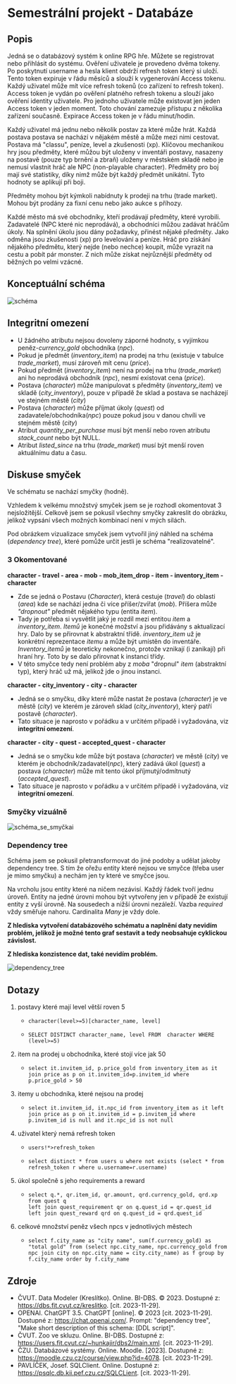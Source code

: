 # Semestrální projekt - Databáze
## Popis
Jedná se o databázový systém k online RPG hře. Můžete se registrovat nebo přihlásit do systému.
Ověření uživatele je provedeno dvěma tokeny. Po poskytnutí username a hesla klient obdrží refresh token který si uloží.
Tento token expiruje v řádu měsíců a slouží k vygenerování Access tokenu.
Každý uživatel může mít více refresh tokenů (co zařízení to refresh token).
Access token je vydán po ověření platného refresh tokenu a slouží jako ověření identity uživatele.
Pro jednoho uživatele může existovat jen jeden Access token v jeden moment.
Toto chování zamezuje přístupu z několika zařízení současně.
Expirace Access token je v řádu minut/hodin.

Každý uživatel má jednu nebo několik postav za které může hrát.
Každá postava postava se nachází v nějakém městě a může mezi nimi cestovat.
Postava má "classu", peníze, level a zkušenosti (xp).
Klíčovou mechanikou hry jsou předměty, které můžou být uloženy v inventáři postavy, nasazeny na postavě (pouze typ brnění a zbraň) uloženy v městském skladě nebo je nemusí vlastnit hráč ale NPC (non-playable character).
Předměty pro boj mají své statistiky, díky nimž může být každý předmět unikátní. Tyto hodnoty se aplikují při boji.

Předměty mohou být kýmkoli nabídnuty k prodeji na trhu (trade market). Mohou být prodány za fixní cenu nebo jako aukce s příhozy.

Každé město má své obchodníky, kteří prodávají předměty, které vyrobili.
Zadavatelé (NPC které nic neprodává), a obchodníci můžou zadávat hráčům úkoly.
Na splnění úkolu jsou dány požadavky, přinést nějaké předměty.
Jako odměna jsou zkušenosti (xp) pro levelování a peníze.
Hráč pro získání nějakého předmětu, který nejde (nebo nechce) koupit, může vyrazit na cestu a pobít pár monster.
Z nich může získat nejrůznější předměty od běžných po velmi vzácné.

## Konceptuální schéma
![schéma](Conceptual%20schema.jpg)

## Integritní omezení
- U žádného atributu nejsou dovoleny záporné hodnoty, s vyjímkou peněz-*currency_gold* obchodníka (*npc*).
- Pokud je předmět (*inventory_item*) na prodej na trhu (existuje v tabulce *trade_market*), musí zároveň mít cenu (*price*).
- Pokud předmět (*inventory_item*) není na prodej na trhu (*trade_market*) ani ho neprodává obchodník (*npc*), nesmí existovat cena (*price*).
- Postava (*character*) může manipulovat s předměty (*inventory_item*) ve skladě (*city_inventory*), pouze v případě že sklad a postava se nacházejí ve stejném městě (*city*)
- Postava (*character*) může příjmat úkoly (*quest*) od zadavatele/obchodníka(*npc*) pouze pokud jsou v danou chvíli ve stejném městě (*city*)
- Atribut *quantity_per_purchase* musí být menší nebo roven atributu *stack_count* nebo být NULL.
- Atribut *listed_since* na trhu (*trade_market*) musí být menší roven aktuálnímu datu a času.

## Diskuse smyček
Ve schématu se nachází smyčky (hodně).

Vzhledem k velkému množstvý smyček jsem se je rozhodl okomentovat 3 nejsložitější. Celkově jsem se pokusil všechny smyčky zakreslit do obrázku, jelikož vypsání všech možných kombinací není v mých silách.

Pod obrázkem vizualizace smyček jsem vytvořil jiný náhled na schéma (*dependency tree*), které pomůže určit jestli je schéma "realizovatelné".

### 3 Okomentované
**character - travel - area - mob - mob_item_drop - item - inventory_item - character**
- Zde se jedná o Postavu (*Character*), která cestuje (*travel*) do oblasti (*area*) kde se nachází jedna či více příšer/zvířat (*mob*). Příšera může *"dropnout"* předmět nějakého typu (entita *item*).
- Tady je potřeba si vysvětlit jaký je rozdíl mezi entitou *item* a *inventory_item*. *Itemů* je konečné možství a jsou přidávány s aktualizací hry. Dalo by se přirovnat k abstraktní třídě. *inventory_item* už je konkrétní reprezentace *itemu* a může být umístěn do inventáře. *Inventory_itemů* je teoreticky nekonečno, protože vznikají (i zanikají) při hraní hry. Toto by se dalo přirovnat k instanci třídy.
- V této smyčce tedy není problém aby z *moba* "dropnul" *item* (abstraktní typ), který hráč už má, jelikož jde o jinou instanci.

**character - city_inventory - city - character**
- Jedná se o smyčku, díky které může nastat že postava (*character*) je ve městě (*city*) ve kterém je zároveň sklad (*city_inventory*), který patří postavě (*character*).
- Tato situace je naprosto v pořádku a v určitém případě i vyžadována, viz **integritní omezení**.

**character - city - quest - accepted_quest - character**
- Jedná se o smyčku kde může být postava (*character*) ve městě (*city*) ve kterém je obchodník/zadavatel(*npc*), který zadává úkol (*quest*) a postava (*character*) může mít tento úkol příjmutý/odmítnutý (*accepted_quest*).
- Tato situace je naprosto v pořádku a v určitém případě i vyžadována, viz **integritní omezení**.

### Smyčky vizuálně
![schéma_se_smyčkai](Loops.jpg)

### Dependency tree
Schéma jsem se pokusil přetransformovat do jiné podoby a udělat jakoby dependency tree. S tím že ořežu entity které nejsou ve smyčce (třeba user je mimo smyčku) a nechám jen ty které ve smyčce jsou.

Na vrcholu jsou entity které na ničem nezávisí. Každý řádek tvoří jednu úroveň. Entity na jedné úrovni mohou být vytvořeny jen v případě že existují entity z vyší úrovně. Na sousedech a nižší úrovni nezáleží. Vazba *required* vždy směřuje nahoru. Cardinalita *Many* je vždy dole.

**Z hlediska vytvoření databázového schématu a naplnění daty nevidím problém, jelikož je možné tento graf sestavit a tedy neobsahuje cyklickou závislost.**

**Z hlediska konzistence dat, také nevidím problém.**

![dependency_tree](dependency.jpg)

## Dotazy
1. postavy které mají level větší roven 5
    - ```
      character(level>=5)[character_name, level]
      ```
    - ```
      SELECT DISTINCT character_name, level FROM  character WHERE (level>=5)
      ```
2. item na prodej u obchodníka, které stojí více jak 50
    - ```
      select it.invitem_id, p.price_gold from inventory_item as it join price as p on it.invitem_id=p.invitem_id where p.price_gold > 50
      ```
3. itemy u obchodníka, které nejsou na prodej
    - ```
      select it.invitem_id, it.npc_id from inventory_item as it left join price as p on it.invitem_id = p.invitem_id where p.invitem_id is null and it.npc_id is not null
      ```
4. uživatel který nemá refresh token
    - ```
      users!*>refresh_token
      ```
    - ```
      select distinct * from users u where not exists (select * from refresh_token r where u.username=r.username)
      ```
5. úkol společně s jeho requirements a reward
    - ```
      select q.*, qr.item_id, qr.amount, qrd.currency_gold, qrd.xp
      from quest q
      left join quest_requirement qr on q.quest_id = qr.quest_id
      left join quest_reward qrd on q.quest_id = qrd.quest_id
      ```
6. celkové množství peněz všech npcs v jednotlivých městech
    - ```
      select f.city_name as "city name", sum(f.currency_gold) as "total gold" from (select npc.city_name, npc.currency_gold from npc join city on npc.city_name = city.city_name) as f group by f.city_name order by f.city_name
      ```


## Zdroje
- ČVUT. Data Modeler (Kreslítko). Online. BI-DBS. © 2023. Dostupné z: https://dbs.fit.cvut.cz/kreslitko. [cit. 2023-11-29].
- OPENAI. ChatGPT 3.5. ChatGPT [online]. © 2023 [cit. 2023-11-29]. Dostupné z: https://chat.openai.com/. Prompt: "dependency tree", "Make short description of this schema: [DDL script]".
- ČVUT. Zoo ve skluzu. Online. BI-DBS. Dostupné z: https://users.fit.cvut.cz/~hunkajir/dbs2/main.xml. [cit. 2023-11-29].
- ČZU. Databázové systémy. Online. Moodle. [2023]. Dostupné z: https://moodle.czu.cz/course/view.php?id=4078. [cit. 2023-11-29].
- PAVLÍČEK, Josef. SQLClient. Online. Dostupné z: https://psqlc.db.kii.pef.czu.cz/SQLCLient. [cit. 2023-11-29].
